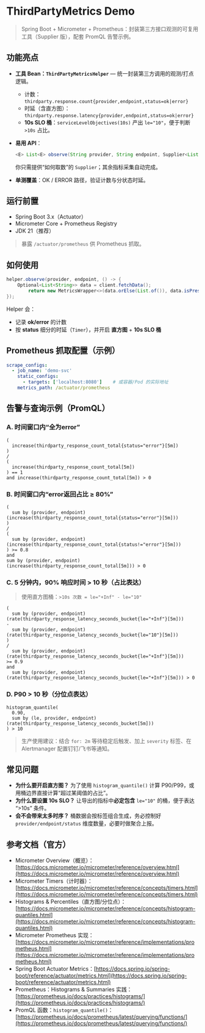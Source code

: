 # ThirdPartyMetrics Demo

> Spring Boot + Micrometer + Prometheus：封装第三方接口观测的可复用工具（Supplier 版），配套 PromQL 告警示例。

## 功能亮点

* **工具 Bean：`ThirdPartyMetricsHelper`** — 统一封装第三方调用的观测/打点逻辑。
    * 计数：`thirdparty.response.count{provider,endpoint,status=ok|error}`
    * 时延（含直方图）：`thirdparty.response.latency{provider,endpoint,status=ok|error}`
    * **10s SLO 桶**：`serviceLevelObjectives(10s)` 产出 `le="10"`，便于判断 `>10s` 占比。
* **易用 API**：

  ```java
  <E> List<E> observe(String provider, String endpoint, Supplier<List<E>> supplier)
  ```

  你只需提供“如何取数”的 `Supplier`；其余指标采集自动完成。
* **单测覆盖**：OK / ERROR 路径，验证计数与分状态时延。

## 运行前置

* Spring Boot 3.x（Actuator）
* Micrometer Core + Prometheus Registry
* JDK 21（推荐）


> 暴露 `/actuator/prometheus` 供 Prometheus 抓取。

## 如何使用


```java
helper.observe(provider, endpoint, () -> {
    Optional<List<String>> data = client.fetchData();
        return new MetricsWrapper<>(data.orElse(List.of()), data.isPresent());
});
```

Helper 会：

* 记录 **ok/error** 的计数
* 按 **status** 细分的时延（`Timer`），并开启 **直方图** + **10s SLO 桶**

## Prometheus 抓取配置（示例）

```yaml
scrape_configs:
  - job_name: 'demo-svc'
    static_configs:
      - targets: ['localhost:8080']    # 或容器/Pod 的实际地址
    metrics_path: /actuator/prometheus
```

## 告警与查询示例（PromQL）

### A. 时间窗口内“全为error”

```promql
(
  increase(thirdparty_response_count_total{status="error"}[5m])
)
/
(
  increase(thirdparty_response_count_total[5m])
) == 1
and increase(thirdparty_response_count_total[5m]) > 0
```

### B. 时间窗口内“error返回占比 ≥ 80%”

```promql
(
  sum by (provider, endpoint)(increase(thirdparty_response_count_total{status="error"}[5m]))
)
/
(
  sum by (provider, endpoint)(increase(thirdparty_response_count_total{status!="error"}[5m]))
) >= 0.8
and
sum by (provider, endpoint)(increase(thirdparty_response_count_total[5m])) > 0
```

### C. **5 分钟内，90% 响应时间 > 10 秒**（占比表达）

> 使用直方图桶：`>10s 次数 = le="+Inf" - le="10"`

```promql
(
  sum by (provider, endpoint)(rate(thirdparty_response_latency_seconds_bucket{le="+Inf"}[5m]))
-
  sum by (provider, endpoint)(rate(thirdparty_response_latency_seconds_bucket{le="10"}[5m]))
)
/
  sum by (provider, endpoint)(rate(thirdparty_response_latency_seconds_bucket{le="+Inf"}[5m]))
>= 0.9
and
  sum by (provider, endpoint)(rate(thirdparty_response_latency_seconds_bucket{le="+Inf"}[5m])) > 0
```

### D. **P90 > 10 秒**（分位点表达）

```promql
histogram_quantile(
  0.90,
  sum by (le, provider, endpoint)(rate(thirdparty_response_latency_seconds_bucket[5m]))
) > 10
```

> 生产使用建议：结合 `for: 2m` 等待稳定后触发、加上 `severity` 标签、在 Alertmanager 配置钉钉/飞书等通知。

## 常见问题

* **为什么要开启直方图？**
  为了使用 `histogram_quantile()` 计算 P90/P99，或用桶边界直接计算“超过某阈值的占比”。
* **为什么要设置 10s SLO？**
  让导出的指标中**必定包含** `le="10"` 的桶，便于表达 “>10s” 条件。
* **会不会带来太多时序？**
  桶数据会按标签组合生成，务必控制好 `provider/endpoint/status` 维度数量，必要时做聚合上报。

## 参考文档（官方）

* Micrometer Overview（概览）：[https://docs.micrometer.io/micrometer/reference/overview.html](https://docs.micrometer.io/micrometer/reference/overview.html)
* Micrometer Timers（计时器）：[https://docs.micrometer.io/micrometer/reference/concepts/timers.html](https://docs.micrometer.io/micrometer/reference/concepts/timers.html)
* Histograms & Percentiles（直方图/分位点）：[https://docs.micrometer.io/micrometer/reference/concepts/histogram-quantiles.html](https://docs.micrometer.io/micrometer/reference/concepts/histogram-quantiles.html)
* Micrometer Prometheus 实现：[https://docs.micrometer.io/micrometer/reference/implementations/prometheus.html](https://docs.micrometer.io/micrometer/reference/implementations/prometheus.html)
* Spring Boot Actuator Metrics：[https://docs.spring.io/spring-boot/reference/actuator/metrics.html](https://docs.spring.io/spring-boot/reference/actuator/metrics.html)
* Prometheus：Histograms & Summaries 实践：[https://prometheus.io/docs/practices/histograms/](https://prometheus.io/docs/practices/histograms/)
* PromQL 函数：`histogram_quantile()`：[https://prometheus.io/docs/prometheus/latest/querying/functions/](https://prometheus.io/docs/prometheus/latest/querying/functions/)


